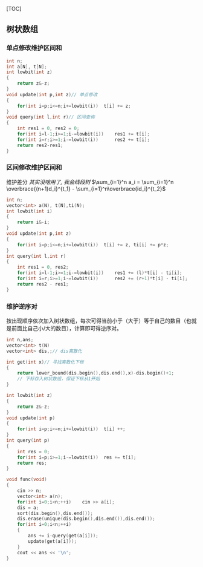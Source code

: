 [TOC]
## 树状数组
### 单点修改维护区间和
```cpp
int n;
int a[N], t[N];
int lowbit(int z)
{
    return z&-z;
}
void update(int p,int z)// 单点修改
{
    for(int i=p;i<=n;i+=lowbit(i))  t[i] += z;
}
void query(int l,int r)// 区间查询
{
    int res1 = 0, res2 = 0;
    for(int i=l-1;i>=1;i-=lowbit(i))	res1 += t[i];
	for(int i=r;i>=1;i-=lowbit(i))		res2 += t[i];
    return res2-res1;
}
```
### 区间修改维护区间和
维护差分
*其实没啥用了, 我会线段树*
$\sum_{i=1}^n a_i = \sum_{i=1}^n \overbrace{(n+1)d_i}^{t_1} - \sum_{i=1}^n\overbrace{id_i}^{t_2}$

```cpp
int n;
vector<int> a(N), t(N),ti(N);
int lowbit(int i)
{
	return i&-i;
}
void update(int p,int z)
{
	for(int i=p;i<=n;i+=lowbit(i))	t[i] += z, ti[i] += p*z;
}
int query(int l,int r)
{
	int res1 = 0, res2;
	for(int i=l-1;i>=1;i-=lowbit(i))	res1 += (l)*t[i] - ti[i];
	for(int i=r;i>=1;i-=lowbit(i))		res2 += (r+1)*t[i] - ti[i];
	return res2 - res1;
}
```

### 维护逆序对
按出现顺序依次加入树状数组，每次可得当前小于（大于）等于自己的数目（也就是前面比自己小/大的数目），计算即可得逆序对。
```c++
int n,ans;
vector<int> t(N)
vector<int> dis,;// dis离散化

int get(int x)// 寻找离散化下标
{
	return lower_bound(dis.begin(),dis.end(),x)-dis.begin()+1;
	// 下标存入树状数组，保证下标从1开始
}

int lowbit(int z)
{
	return z&-z;
}
void update(int p)
{
	for(int i=p;i<=n;i+=lowbit(i))	t[i] ++;
}
int query(int p)
{
	int res = 0;
	for(int i=p;i>=1;i-=lowbit(i))	res += t[i];
	return res;
}

void func(void)
{
	cin >> n;
	vector<int> a(n);
	for(int i=0;i<n;++i)	cin >> a[i];
	dis = a;
	sort(dis.begin(),dis.end());
	dis.erase(unique(dis.begin(),dis.end()),dis.end());
	for(int i=0;i<n;++i)
	{
		ans += i-query(get(a[i]));
		update(get(a[i]));
	}
	cout << ans << '\n';
}
```